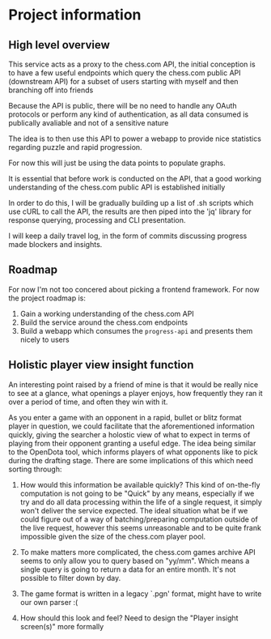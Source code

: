 
# Project information 


## High level overview

This service acts as a proxy to the chess.com API, the initial conception is to have a few useful endpoints which query the chess.com public API (downstream API) 
for a subset of users starting with myself and then branching off into friends

Because the API is public, there will be no need to handle any OAuth protocols or perform any kind of authentication, as all data consumed is publically avaliable 
and not of a sensitive nature

The idea is to then use this API to power a webapp to provide nice statistics regarding puzzle and rapid progression. 

For now this will just be using the data points to populate graphs.

It is essential that before work is conducted on the API, that a good working understanding of the chess.com public API is established initially

In order to do this, I will be gradually building up a list of .sh scripts which use cURL to call the API, the results are then piped into the 'jq' library 
for response querying, processing and CLI presentation.

I will keep a daily travel log, in the form of commits discussing progress made blockers and insights. 


## Roadmap

For now I'm not too concered about picking a frontend framework. For now the project roadmap is:

1) Gain a working understanding of the chess.com API 
2) Build the service around the chess.com endpoints
3) Build a webapp which consumes the `progress-api` and presents them nicely to users

## Holistic player view insight function
An interesting point raised by a friend of mine is that it would be really nice to see at a glance, what openings a 
player enjoys, how frequently they ran it over a period of time, and often they win with it.

As you enter a game with an opponent in a rapid, bullet or blitz format player in question, 
we could facilitate that the aforementioned information quickly, giving the searcher a holostic view of what to expect 
in terms of playing from their opponent granting a useful edge. The idea being similar to the OpenDota tool, which informs
players of what opponents like to pick during the drafting stage. There are some implications of this which need sorting through:

1) How would this information be available quickly? This kind of on-the-fly computation is not going to be "Quick" by 
    any means, especially if we try and do all data processing within the life of a single request, it simply won't deliver the
    service expected. The ideal situation what be if we could figure out of a way of batching/preparing computation outside of
    the live request, however this seems unreasonable and to be quite frank impossible given the size of the chess.com player pool. 

2) To make matters more complicated, the chess.com games archive API seems to only allow you to query based on "yy/mm". 
   Which means a single query is going to return a data for an entire month. It's not possible to filter down by day.

3) The game format is written in a legacy `.pgn' format, might have to write our own parser :( 

4) How should this look and feel? Need to design the "Player insight screen(s)" more formally




